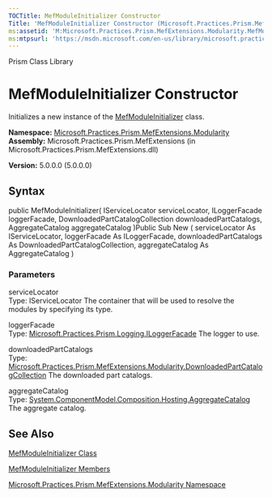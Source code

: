 ```yaml
---
TOCTitle: MefModuleInitializer Constructor
Title: 'MefModuleInitializer Constructor (Microsoft.Practices.Prism.MefExtensions.Modularity)'
ms:assetid: 'M:Microsoft.Practices.Prism.MefExtensions.Modularity.MefModuleInitializer.\#ctor(Microsoft.Practices.ServiceLocation.IServiceLocator,Microsoft.Practices.Prism.Logging.ILoggerFacade,Microsoft.Practices.Prism.MefExtensions.Modularity.DownloadedPartCatalogCollection,System.ComponentModel.Composition.Hosting.AggregateCatalog)'
ms:mtpsurl: 'https://msdn.microsoft.com/en-us/library/microsoft.practices.prism.mefextensions.modularity.mefmoduleinitializer.mefmoduleinitializer(v=pandp.50)'
---
```


Prism Class Library

MefModuleInitializer Constructor
================================

Initializes a new instance of the [MefModuleInitializer](https://msdn.microsoft.com/library/microsoft.practices.prism.mefextensions.modularity.mefmoduleinitializer) class.

**Namespace:** [Microsoft.Practices.Prism.MefExtensions.Modularity](https://msdn.microsoft.com/library/microsoft.practices.prism.mefextensions.modularity)
**Assembly:** Microsoft.Practices.Prism.MefExtensions (in Microsoft.Practices.Prism.MefExtensions.dll)

**Version:** 5.0.0.0 (5.0.0.0)

## Syntax


public MefModuleInitializer( IServiceLocator serviceLocator, ILoggerFacade loggerFacade, DownloadedPartCatalogCollection downloadedPartCatalogs, AggregateCatalog aggregateCatalog )Public Sub New ( serviceLocator As IServiceLocator, loggerFacade As ILoggerFacade, downloadedPartCatalogs As DownloadedPartCatalogCollection, aggregateCatalog As AggregateCatalog )

### Parameters

serviceLocator  
Type: IServiceLocator
The container that will be used to resolve the modules by specifying its type.

loggerFacade  
Type: [Microsoft.Practices.Prism.Logging.ILoggerFacade](https://msdn.microsoft.com/library/microsoft.practices.prism.logging.iloggerfacade)
The logger to use.

downloadedPartCatalogs  
Type: [Microsoft.Practices.Prism.MefExtensions.Modularity.DownloadedPartCatalogCollection](https://msdn.microsoft.com/library/microsoft.practices.prism.mefextensions.modularity.downloadedpartcatalogcollection)
The downloaded part catalogs.

aggregateCatalog  
Type: [System.ComponentModel.Composition.Hosting.AggregateCatalog](http://msdn.microsoft.com/en-us/library/dd833165)
The aggregate catalog.

See Also
--------


[MefModuleInitializer Class](https://msdn.microsoft.com/library/microsoft.practices.prism.mefextensions.modularity.mefmoduleinitializer)

[MefModuleInitializer Members](https://msdn.microsoft.com/allmembers.t:microsoft.practices.prism.mefextensions.modularity.mefmoduleinitializer)

[Microsoft.Practices.Prism.MefExtensions.Modularity Namespace](https://msdn.microsoft.com/library/microsoft.practices.prism.mefextensions.modularity)
